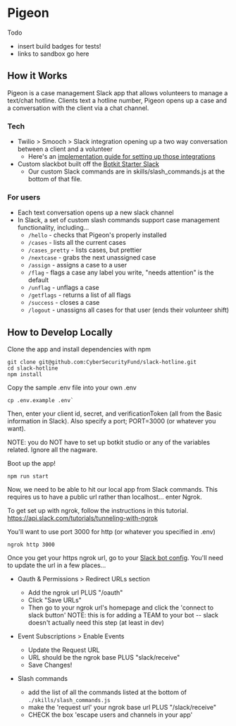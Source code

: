 # Pigeon

Todo
* insert build badges for tests!
* links to sandbox go here

## How it Works
Pigeon is a case management Slack app that allows volunteers to manage a text/chat hotline. Clients text a hotline number, Pigeon opens up a case and a conversation with the client via a chat channel.

### Tech
* Twilio > Smooch > Slack integration opening up a two way conversation between a client and a volunteer
  * Here's an [implementation guide for setting up those integrations](https://docs.google.com/presentation/d/e/2PACX-1vQ_aW1YF75JLHjFQUJ_NHANT37NyNmeywmbNjeHH7ap1LTYL1dHA_vtYIVyRCmbygFf-okZzyvsjEAs/pub?start=false&loop=false&delayms=3000)
* Custom slackbot built off the [Botkit Starter Slack](https://github.com/howdyai/botkit-starter-slack)
  * Our custom Slack commands are in skills/slash_commands.js at the bottom of that file.

### For users
* Each text conversation opens up a new slack channel
* In Slack, a set of custom slash commands support case management functionality, including...
  * `/hello` - checks that Pigeon's properly installed
  * `/cases` - lists all the current cases
  * `/cases_pretty` - lists cases, but prettier
  * `/nextcase` - grabs the next unassigned case
  * `/assign` - assigns a case to a user
  * `/flag` - flags a case any label you write, "needs attention" is the default
  * `/unflag` - unflags a case
  * `/getflags` - returns a list of all flags
  * `/success` - closes a case
  * `/logout` - unassigns all cases for that user (ends their volunteer shift)

## How to Develop Locally

Clone the app and install dependencies with npm
```
git clone git@github.com:CyberSecurityFund/slack-hotline.git
cd slack-hotline
npm install
```

Copy the sample .env file into your own .env
```
cp .env.example .env`
```
Then, enter your client id, secret, and verificationToken (all from the Basic information in Slack). Also specify a port; PORT=3000 (or whatever you want).

NOTE: you do NOT have to set up botkit studio or any of the variables related.  Ignore all the nagware.

Boot up the app!
```
npm run start
```

Now, we need to be able to hit our local app from Slack commands. This requires us to have a public url rather than localhost... enter Ngrok.

To get set up with ngrok, follow the instructions in this tutorial.
https://api.slack.com/tutorials/tunneling-with-ngrok

You'll want to use port 3000 for http (or whatever you specified in .env)
```
ngrok http 3000
```

Once you get your https ngrok url, go to your [Slack bot config](https://api.slack.com/apps). You'll need to update the url in a few places...
* Oauth & Permissions > Redirect URLs section
  * Add the ngrok url PLUS "/oauth"
  * Click "Save URLs"
  * Then go to your ngrok url's homepage and click the 'connect to slack button'
  NOTE: this is for adding a TEAM to your bot -- slack doesn't actually need this step (at least in dev)

* Event Subscriptions > Enable Events
  * Update the Request URL
  * URL should be the ngrok base PLUS "slack/receive"
  * Save Changes!

* Slash commands
  * add the list of all the commands listed at the bottom of `./skills/slash_commands.js`
  * make the 'request url' your ngrok base url PLUS "/slack/receive"
  * CHECK the box 'escape users and channels in your app'



